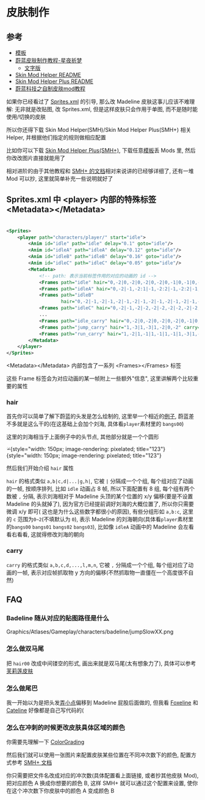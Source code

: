 # 皮肤制作

## 参考

* [模板](https://kuksattu.github.io/celeste/skinmod-template/)
* [蔚蓝皮肤制作教程-星夜祈梦](https://www.bilibili.com/video/BV1YpYueREPt)
    * [文字版](../../assets/mappings/graphics/skin/蔚蓝皮肤制作教程-星夜祈梦.pdf)
* [Skin Mod Helper README](https://github.com/bigkahuna443/SkinModHelper/blob/dev/docs/guide/README.md)
* [Skin Mod Helper Plus README](https://github.com/AAA1459/SkinModHelper/blob/release/docs/guide/README.md)
* [蔚蓝科技之自制皮肤mod教程](https://www.bilibili.com/video/BV1Uv4y1K751)

如果你已经看过了 [Sprites.xml](../xml/sprites_xml.md) 的引导, 那么改 Madeline 皮肤这事儿应该不难理解: 无非就是改贴图, 改 Sprites.xml, 但是这样皮肤只会作用于单图, 而不是随时能使用/切换的皮肤

所以你还得下载 Skin Mod Helper(SMH)/Skin Mod Helper Plus(SMH+) 相关 Helper, 并根据他们指定的规则做相应配置

比如你可以下载 [Skin Mod Helper Plus(SMH+)](https://gamebanana.com/mods/473796), 下载任意[模板](https://kuksattu.github.io/celeste/skinmod-template/)丢 Mods 里, 然后你改改图片直接就能用了

相对进阶的由于其他教程和 [SMH+ 的文档](https://github.com/AAA1459/SkinModHelper/blob/release/docs/guide/README.md)相对来说讲的已经够详细了, 还有一堆 Mod 可以抄, 这里就简单补充一些说明就好了

## Sprites.xml 中 &lt;player&gt; 内部的特殊标签 &lt;Metadata&gt;&lt;/Metadata&gt;

```xml

<Sprites>
    <player path="characters/player/" start="idle">
        <Anim id="idle" path="idle" delay="0.1" goto="idle"/>
        <Anim id="idleA" path="idleA" delay="0.12" goto="idle"/>
        <Anim id="idleB" path="idleB" delay="0.16" goto="idle"/>
        <Anim id="idleC" path="idleC" delay="0.05" goto="idle"/>
        <Metadata>
            <!-- path: 表示当前标签作用的对应的动画的 id -->
            <Frames path="idle" hair="0,-2|0,-2|0,-2|0,-2|0,-1|0,-1|0,-1|0,-1|0,-1"/>
            <Frames path="idleA" hair="0,-2|-1,-2:1|-1,-2:2|-1,-2:2|-1,-2:2|-1,-1:2|-1,-1:2|-1,-1:2|-1,-1:1|-1,-1:1|-1,-1|0,-1|0,-1"/>
            <Frames path="idleB"
                    hair="0,-2|-1,-2|-1,-2|-1,-2|-1,-2|-1,-2|-1,-2|-1,-2|-1,-2:1|-1,-2:2|-1,-2:2|-1,-2:2|-1,-2:2|-1,-2:1|-1,-2|-1,-2|-1,-2|0,-2|0,-2|0,-1|0,-1|0,-1|0,-1|0,-1"/>
            <Frames path="idleC" hair="0,-2|-1,-2|-2,-2|-2,-2|-2,-2|-2,-2|1,-1|2,0|0,0|-1,-1|0,-1|0,-1"/>
            ...
            <Frames path="idle_carry" hair="0,-2|0,-2|0,-2|0,-2|0,-1|0,-1|0,-1|0,-1|0,-1" carry="-1,-1,-1,0,0,0,0,0,-1"/>
            <Frames path="jump_carry" hair="1,-3|1,-3|1,-2|0,-2" carry="-3,-3,-1,-1"/>
            <Frames path="run_carry" hair="1,-2|1,-1|1,-1|1,-1|1,-3|1,-2|1,-1|1,-1|1,-1|1,-1|1,-3|1,-2" carry="-1,0,0,0,-3,-2,-1,0,0,0,-3,-1"/>
        </Metadata>
    </player>
</Sprites>
```

&lt;Metadata&gt;&lt;/Metadata&gt; 内部包含了一系列 &lt;Frames&gt;&lt;/Frames&gt; 标签

这些 Frame 标签会为对应动画的某一帧附上一些额外"信息", 这里讲解两个比较重要的属性

### hair

首先你可以简单了解下蔚蓝的头发是怎么绘制的, 这里举一个相近的[例子](https://www.bilibili.com/video/BV1dy421v7o1), 蔚蓝差不多就是这么干的(在这基础上会加个刘海, 具体看`player`素材里的
`bangs00`)

这里的刘海相当于上面例子中的头节点, 其他部分就是一个个圆形

![bangs](../../assets/mappings/graphics/skin/bangs00.png){style="width: 150px; image-rendering: pixelated; title="123"}
![bangs](../../assets/mappings/graphics/skin/hair00.png){style="width: 150px; image-rendering: pixelated; title="123"}

然后我们开始介绍 `hair` 属性

`hair` 的格式类似 `a,b|c,d|...|g,h|`, 它被 `|` 分隔成一个个组, 每个组对应了动画的一帧, 按顺序排列, 比如 `idle` 动画占 8 帧, 所以下面配置有 8 组,
每个组有两个数被 `,` 分隔, 表示刘海相对于 Madeline 头顶的某个位置的 x/y 偏移(要是不设置 Madeline 的头就掉了), 因为官方已经提前调好刘海的大概位置了, 所以你只需要微调 x/y 即可(
这也是为什么这些数字都很小的原因),
有些分组形如 `a,b:c`, 这里的 `c` 范围为`0~2`(不填默认为 `0`), 表示 Madeline 的刘海朝向(具体看`player`素材里的`bangs00` `bangs01` `bangs02` `bangs03`), 比如像 `idleA` 动画中的
Madeline 会左看看右看看, 这就得修改刘海的朝向

### carry

`carry` 的格式类似 `a,b,c,d,...,l,m,n`, 它被 `,` 分隔成一个个组, 每个组对应了动画的一帧, 表示对应帧抓取物 y 方向的偏移(不然抓取物一直僵在一个高度很不自然)

## FAQ

### Badeline 随从对应的贴图路径是什么

Graphics/Atlases/Gameplay/characters/badeline/jumpSlowXX.png

### 怎么做双马尾

把 `hair00` 改成中间镂空的形式, 画出来就是双马尾(太有想象力了), 具体可以参考[芙莉莲皮肤](https://www.bilibili.com/video/BV1HC411H7CR/)

### 怎么做尾巴

我一开始以为是把头发[弄小点](https://github.com/AAA1459/SkinModHelper/blob/release/docs/guide/skinconfig/HairConfig.md)偏移到 Madeline 屁股后面做的,
但我看 [Foxeline](https://gamebanana.com/mods/522004) 和 [Cateline](https://gamebanana.com/mods/251793) 好像都是自己写代码的(

### 怎么在冲刺的时候更改皮肤具体区域的颜色

你需要先理解一下 [ColorGrading](./color_grading.md)

然后我们就可以使用一张图片来配置皮肤某些位置在不同冲次数下的颜色,
配置方式参考 [SMH+ 文档](https://github.com/AAA1459/SkinModHelper/blob/release/docs/guide/skinconfig/ColorGrade.md)

你只需要把文件名改成对应的冲次数(具体配置看上面链接, 或者抄其他皮肤 Mod), 把对应颜色 A 换成你想要的颜色 B,
这样 SMH+ 就可以通过这个配置来设置, 使你在这个冲次数下你皮肤中的颜色 A 变成颜色 B

